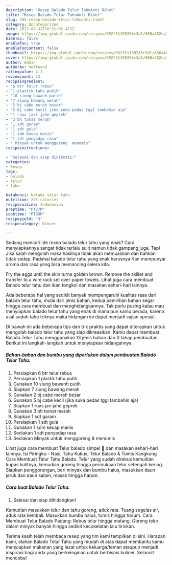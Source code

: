```yaml
---
description: "Resep Balado Telur TahuAnti Ribet"
title: "Resep Balado Telur TahuAnti Ribet"
slug: 395-resep-balado-telur-tahuanti-ribet
category: Uncategorized
date: 2022-08-31T16:21:02.471Z
image: https://img-global.cpcdn.com/recipes/092f51199265c3d1/680x482cq70/balado-telur-tahu-foto-resep-utama.jpg
hideToc: false
enableToc: true
enableTocContent: false
thumbnail: https://img-global.cpcdn.com/recipes/092f51199265c3d1/680x482cq70/balado-telur-tahu-foto-resep-utama.jpg
cover: https://img-global.cpcdn.com/recipes/092f51199265c3d1/680x482cq70/balado-telur-tahu-foto-resep-utama.jpg
author: Admin
authorAv: notfound
ratingvalue: 4.1
reviewcount: 23
recipeingredient:
- "6 btr telur rebus"
- "1 plastik tahu putih"
- "10 siung bawanh putih"
- "7 siung bawang merah"
- "2 bj cabe merah besar"
- "5 bj cabe kecil jika suka pedas tggl tambahin aja"
- "1 ruas jari jahe geprek"
- "3 bh tomat merah"
- "1 sdt garam"
- "1 sdt gula"
- "1 sdm kecap manis"
- "1 sdt penyedap rasa"
- " Minyak untuk menggoreng  menumis"
recipeinstructions:

- "Selesai dan siap dinikmati!"
categories:
- Resep
tags:
- balado
- telur
- tahu

katakunci: balado telur tahu 
nutrition: 275 calories
recipecuisine: Indonesian
preptime: "PT37M"
cooktime: "PT39M"
recipeyield: "3"
recipecategory: Dinner

---
```



Sedang mencari ide resep balado telur tahu yang enak? Cara menyiapkannya sangat tidak terlalu sulit namun tidak gampang juga. Tapi Jika salah mengolah maka hasilnya tidak akan memuaskan dan bahkan tidak sedap. Padahal balado telur tahu yang enak harusnya Kan mempunyai aroma dan rasa yang bisa memancing selera kita.


Fry the eggs until the skin turns golden brown. Remove the skillet and transfer to a wire rack set over paper towels. Lihat juga cara membuat Balado telur tahu dan ikan tongkol dan masakan sehari-hari lainnya.

Ada beberapa hal yang sedikit banyak mempengaruhi kualitas rasa dari balado telur tahu, mulai dari jenis bahan, kedua pemilihan bahan segar hingga cara membuat dan menghidangkannya. Tak perlu pusing kalau mau menyiapkan balado telur tahu yang enak di mana pun kamu berada, karena asal sudah tahu triknya maka hidangan ini dapat menjadi sajian spesial.


Di bawah ini ada beberapa tips dan trik praktis yang dapat diterapkan untuk mengolah balado telur tahu yang siap dikreasikan. Kamu dapat membuat Balado Telur Tahu menggunakan 13 jenis bahan dan 0 tahap pembuatan. Berikut ini langkah-langkah untuk menyiapkan hidangannya.

<!--inarticleads1-->

##### Bahan-bahan dan bumbu yang diperlukan dalam pembuatan Balado Telur Tahu:

1. Persiapkan 6 btr telur rebus
1. Persiapkan 1 plastik tahu putih
1. Gunakan 10 siung bawanh putih
1. Siapkan 7 siung bawang merah
1. Gunakan 2 bj cabe merah besar
1. Gunakan 5 bj cabe kecil (jika suka pedas tggl tambahin aja)
1. Siapkan 1 ruas jari jahe geprek
1. Gunakan 3 bh tomat merah
1. Siapkan 1 sdt garam
1. Persiapkan 1 sdt gula
1. Gunakan 1 sdm kecap manis
1. Sediakan 1 sdt penyedap rasa
1. Sediakan  Minyak untuk menggoreng &amp; menumis


Lihat juga cara membuat Telur balado simpel 🤤 dan masakan sehari-hari lainnya. Isi Piringku - Nasi, Tahu Kukus, Telur Balado &amp; Tumis Kangkung Cara Membuat Telur Tahu Balado. Telur yang sudah direbus kemudian kupas kulitnya, kemudian goreng hingga permukaan telur setengah kering. Siapkan penggorengan, beri minyak dan bumbu halus, masukkan daun jeruk dan daun salam, masak hingga harum. 

<!--inarticleads2-->

##### Cara buat Balado Telur Tahu:


1. Selesai dan siap dihidangkan!

Kemudian masukkan telur dan tahu goreng, aduk rata. Tuang segelas air, aduk rata kembali. Masukkan bumbu halus, tumis hingga harum. Cara Membuat Telur Balado Padang: Rebus telur hingga matang. Goreng telur dalam minyak banyak hingga sedikit kecokelatan lalu tiriskan. 

Terima kasih telah membaca resep yang tim kami tampilkan di sini. Harapan kami, olahan Balado Telur Tahu yang mudah di atas dapat membantu kamu menyiapkan makanan yang lezat untuk keluarga/teman ataupun menjadi inspirasi bagi anda yang berkeinginan untuk berbisnis kuliner. Selamat mencoba!
